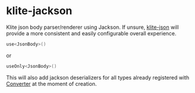 # klite-jackson

Klite json body parser/renderer using Jackson.
If unsure, [klite-json](../json) will provide a more consistent and easily configurable overall experience.

```kotlin
use<JsonBody>()
```
or
```kotlin
useOnly<JsonBody>()
```

This will also add jackson deserializers for all types already registered with [Converter](../core/src/Converter.kt) at the moment of creation.
